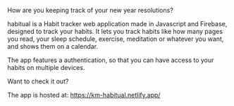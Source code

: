 How are you keeping track of your new year resolutions?

habitual is a Habit tracker web application made in Javascript and Firebase, designed to track your habits.
It lets you track habits like how many pages you read, your sleep schedule, exercise, meditation or whatever you want, and shows them on a calendar.

The app features a authentication, so that you can have access to your habits on multiple devices.

Want to check it out?

The app is hosted at: https://km-habitual.netlify.app/
